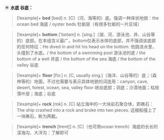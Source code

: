 ☀ <span class="category">**水底 谷底：**</span>
>[!example]+ <span class="vocabulary">**bed**</span> [bed] 
> <span class="definition">n. [C]（河、海等的）底。强调一种床状地貌：</span>the ocean bed 海底 / oyster beds 牡蛎层（有很多牡蛎的一片区域）

>[!example]+ <span class="vocabulary">**bottom**</span> ['bɒtəm] 
> <span class="definition">n. [sing.]（湖、河、游泳池、井、山谷等的）底部。在本组含义最广。bottom仅表示水体的底部，并不强调该底部的任何特征：</span>He dived in and hit his head on the bottom. 他跳进水里，头撞到了水底。/ the bottom of a swimming pool 游泳池的底 / the bottom of a well 井底 / the bottom of the sea 海底 / the bottom of the valley 谷底

>[!example]+ <span class="vocabulary">**floor**</span> [flɔ:] 
> <span class="definition">n. [C, usually sing.]（海洋、山谷等的）底；（森林等的）地面。不过也需要与表示具体地貌的词连用：</span>canyon, cave, desert, forest, ocean, sea, valley floor 峡谷底部；洞底；沙漠地面；枯枝落叶层；海底；谷底 

>[!example]+ <span class="vocabulary">**rock**</span> [rɒk] 
> <span class="definition">n. [C] 站立海中的一大块岩石聚合体，即礁石：</span>The ship crashed into a rock and broke into two pieces. 这艘船撞上了一块礁石，断为两截。
           
>[!example]+ <span class="vocabulary">**trench**</span> [trentʃ]
> <span class="definition">n. [C]（也可用ocean trench）海底的长长的深海沟、大洋沟：</span>了解即可



